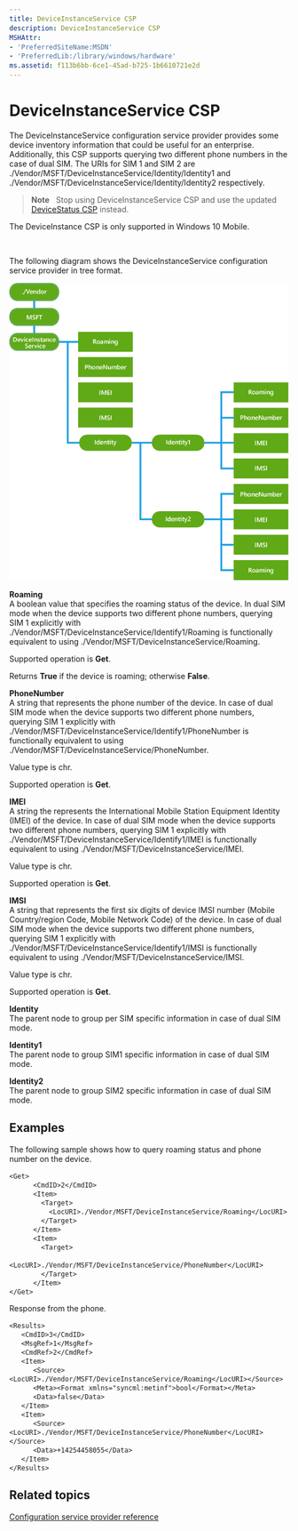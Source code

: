 ```yaml
---
title: DeviceInstanceService CSP
description: DeviceInstanceService CSP
MSHAttr:
- 'PreferredSiteName:MSDN'
- 'PreferredLib:/library/windows/hardware'
ms.assetid: f113b6bb-6ce1-45ad-b725-1b6610721e2d
---
```


# DeviceInstanceService CSP


The DeviceInstanceService configuration service provider provides some device inventory information that could be useful for an enterprise. Additionally, this CSP supports querying two different phone numbers in the case of dual SIM. The URIs for SIM 1 and SIM 2 are ./Vendor/MSFT/DeviceInstanceService/Identity/Identity1 and ./Vendor/MSFT/DeviceInstanceService/Identity/Identity2 respectively.

> **Note**  
Stop using DeviceInstanceService CSP and use the updated [DeviceStatus CSP](devicestatus-csp.md) instead.

The DeviceInstance CSP is only supported in Windows 10 Mobile.

 

The following diagram shows the DeviceInstanceService configuration service provider in tree format.

![provisioning\-csp\-deviceinstanceservice](images/provisioning-csp-deviceinstanceservice.png)

<a href="" id="roaming"></a>**Roaming**  
A boolean value that specifies the roaming status of the device. In dual SIM mode when the device supports two different phone numbers, querying SIM 1 explicitly with ./Vendor/MSFT/DeviceInstanceService/Identify1/Roaming is functionally equivalent to using ./Vendor/MSFT/DeviceInstanceService/Roaming.

Supported operation is **Get**.

Returns **True** if the device is roaming; otherwise **False**.

<a href="" id="phonenumber"></a>**PhoneNumber**  
A string that represents the phone number of the device. In case of dual SIM mode when the device supports two different phone numbers, querying SIM 1 explicitly with ./Vendor/MSFT/DeviceInstanceService/Identify1/PhoneNumber is functionally equivalent to using ./Vendor/MSFT/DeviceInstanceService/PhoneNumber.

Value type is chr.

Supported operation is **Get**.

<a href="" id="imei"></a>**IMEI**  
A string the represents the International Mobile Station Equipment Identity (IMEI) of the device. In case of dual SIM mode when the device supports two different phone numbers, querying SIM 1 explicitly with ./Vendor/MSFT/DeviceInstanceService/Identify1/IMEI is functionally equivalent to using ./Vendor/MSFT/DeviceInstanceService/IMEI.

Value type is chr.

Supported operation is **Get**.

<a href="" id="imsi"></a>**IMSI**  
A string that represents the first six digits of device IMSI number (Mobile Country/region Code, Mobile Network Code) of the device. In case of dual SIM mode when the device supports two different phone numbers, querying SIM 1 explicitly with ./Vendor/MSFT/DeviceInstanceService/Identify1/IMSI is functionally equivalent to using ./Vendor/MSFT/DeviceInstanceService/IMSI.

Value type is chr.

Supported operation is **Get**.

<a href="" id="identity"></a>**Identity**  
The parent node to group per SIM specific information in case of dual SIM mode.

<a href="" id="identity1"></a>**Identity1**  
The parent node to group SIM1 specific information in case of dual SIM mode.

<a href="" id="identity2"></a>**Identity2**  
The parent node to group SIM2 specific information in case of dual SIM mode.

## Examples


The following sample shows how to query roaming status and phone number on the device.

``` syntax
<Get>
      <CmdID>2</CmdID>
      <Item>
        <Target>
          <LocURI>./Vendor/MSFT/DeviceInstanceService/Roaming</LocURI>
        </Target>
      </Item>
      <Item>
        <Target>
          <LocURI>./Vendor/MSFT/DeviceInstanceService/PhoneNumber</LocURI>
        </Target>
      </Item>
</Get>
```

Response from the phone.

``` syntax
<Results>
   <CmdID>3</CmdID>
   <MsgRef>1</MsgRef>
   <CmdRef>2</CmdRef>
   <Item>
      <Source><LocURI>./Vendor/MSFT/DeviceInstanceService/Roaming</LocURI></Source>
      <Meta><Format xmlns="syncml:metinf">bool</Format></Meta>
      <Data>false</Data>
   </Item>
   <Item>
      <Source><LocURI>./Vendor/MSFT/DeviceInstanceService/PhoneNumber</LocURI></Source>
      <Data>+14254458055</Data>
   </Item>
</Results>
```

## Related topics


[Configuration service provider reference](configuration-service-provider-reference.md)

 

 






